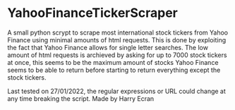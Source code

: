 # YahooFinanceTickerScraper
A small python scrypt to scrape most international stock tickers from Yahoo Finance using minimal amounts of html requests.
This is done by exploiting the fact that Yahoo Finance allows for single letter searches.
The low amount of html requests is archieved by asking for up to 7000 stock tickers at once, 
this seems to be the maximum amount of stocks Yahoo Finance seems to be able to return before starting to return everything except the stock tickers.

Last tested on 27/01/2022, the regular expressions or URL could change at any time breaking the script.
Made by Harry Ecran
